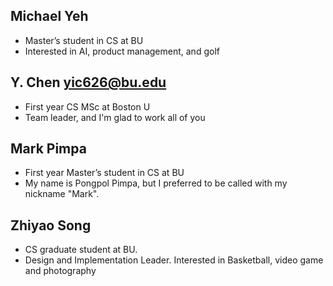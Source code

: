 ## Michael Yeh

* Master’s student in CS at BU
* Interested in AI, product management, and golf

## Y. Chen    yic626@bu.edu

* First year CS MSc at Boston U
* Team leader, and I'm glad to work all of you

## Mark Pimpa

* First year Master’s student in CS at BU
* My name is Pongpol Pimpa, but I preferred to be called with my nickname "Mark".

## Zhiyao Song

* CS graduate student at BU.
* Design and Implementation Leader. Interested in Basketball, video game and photography 